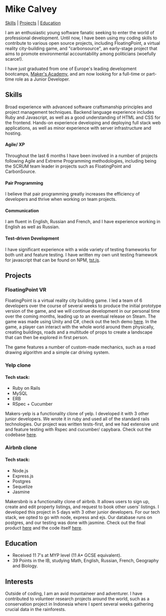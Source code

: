 # Mike Calvey
[Skills](#skills) | [Projects](#projects) | [Education](#education)

I am an enthusiastic young software fanatic seeking to enter the world of professional development.  Until now, I have been using my coding skills to contribute to various open source projects, including FloatingPoint, a virtual reality city-building game, and "carbonsource", an early-stage project that aims to promote environmental accountability among politicians (woefully scarce!).

I have just graduated from one of Europe's leading development bootcamps, [Maker's Academy](http://www.makersacademy.com/), and am now looking for a full-time or part-time role as a Junior Developer.

## Skills
Broad experience with advanced software craftsmanship principles and project management techniques. Backend language experience includes Ruby and Javascript, as well as a good understanding of HTML and CSS for the frontend. Hands-on experience developing and deploying full stack web applications, as well as minor experience with server infrastructure and hosting.

#### Agile/ XP
Throughout the last 6 months I have been involved in a number of projects following Agile and Extreme Programming methodologies, including being the SCRUM team leader in projects such as FloatingPoint and CarbonSource.

#### Pair Programming
I believe that pair programming greatly increases the efficiency of developers and thrive when working on team projects.

#### Communication
I am fluent in English, Russian and French, and I have experience working in English as well as Russian.

#### Test-driven Development
I have significant experience with a wide variety of testing frameworks for both unit and feature testing. I have written my own unit testing framework for javascript that can be found on NPM, [tst.js](https://www.npmjs.com/package/tstjs).

## Projects

### FloatingPoint VR
FloatingPoint is a virtual reality city building game. I led a team of 6 developers over the course of several weeks to produce the initial prototype version of the game, and we will continue development in our personal time over the coming months, leading up to an eventual release on Steam. The game was made using Unity and C#, check out the tech demo [here](https://www.youtube.com/watch?v=XFBpKRfyup4). In the game, a player can interact with the whole world around them physically, creating buildings, roads and a multitude of props to create a landscape that can then be explored in first person.

The game features a number of custom-made mechanics, such as a road drawing algorithm and a simple car driving system.

### Yelp clone

#### Tech stack:
- Ruby on Rails
- MySQL
- ERB
- RSpec + Cucumber

Makers-yelp is a functionality clone of yelp. I developed it with 3 other junior developers. We wrote it in ruby and used all of the standard rails technologies. Our project was written tests-first, and we had extensive unit and feature testing with Rspec and cucumber/ capybara. Check out the codebase [here](https://github.com/calveym/makersyelp).

### Airbnb clone

#### Tech stack:
- Node.js
- Express.js
- Postgres
- Sequelize
- Jasmine

Makersbnb is a functionality clone of airbnb. It allows users to sign up, create and edit property listings, and request to book other users' listings. I developed this project in 5 days with 3 other junior developers. For our tech stack, we opted to go with node, express and ejs. Our database runs on postgres, and our testing was done with jasmine. Check out the final product [here](http://makersbnb2016.herokuapp.com/home) and the code itself [here](https://github.com/calveym/makersbnb).

## Education
- Received 11 7's at MYP level (11 A* GCSE equivalent).
- 39 Points in the IB, studying Math, English, Russian, French, Geography and Biology.

## Interests
Outside of coding, I am an avid mountaineer and adventurer. I have contributed to volunteer research projects around the world, such as a conservation project in Indonesia where I spent several weeks gathering crucial data in the rainforests.
